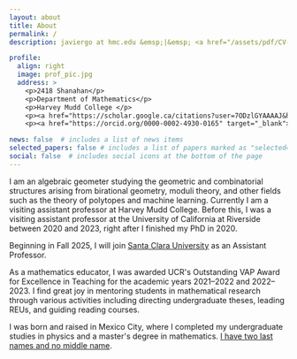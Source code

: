```yaml
---
layout: about
title: About
permalink: /
description: javiergo at hmc.edu &emsp;|&emsp; <a href="/assets/pdf/CV-JavierGA-24.pdf" target="_blank"><b>CV (2024)</b></a> (<a href="/assets/pdf/CV-esp-feb23.pdf" target="_blank"><b>espa&ntildeol (2023)</b></a>) 

profile:
  align: right
  image: prof_pic.jpg
  address: >
    <p>2418 Shanahan</p>
    <p>Department of Mathematics</p>
    <p>Harvey Mudd College </p>	
    <p><a href="https://scholar.google.ca/citations?user=7ODzlGYAAAAJ&hl=en" target="_blank">Google Scholar</a></p>
    <p><a href="https://orcid.org/0000-0002-4930-0165" target="_blank">ORCiD</a></p>

news: false  # includes a list of news items
selected_papers: false # includes a list of papers marked as "selected={true}"
social: false  # includes social icons at the bottom of the page
---
```


I am an algebraic geometer studying the geometric and combinatorial structures arising from birational geometry, moduli theory, and other fields such as the theory of polytopes and machine learning. Currently I am a visiting assistant professor at Harvey Mudd College. Before this, I was a visiting assistant professor at the University of California at Riverside between 2020 and 2023, right after I finished my PhD in 2020.

Beginning in Fall 2025, I will join <a href="https://www.scu.edu/" target="_blank">Santa Clara University</a> as an Assistant Professor.

As a mathematics educator, I was awarded UCR's Outstanding VAP Award for Excellence in Teaching for the academic years 2021–2022 and 2022–2023. I find great joy in mentoring students in mathematical research through various activities including directing undergraduate theses, leading REUs, and guiding reading courses.

I was born and raised in Mexico City, where I completed my undergraduate studies in physics and a master's degree in mathematics. <a href = "https://en.wikipedia.org/wiki/Naming_customs_of_Hispanic_America" target="_blank">I have two last names and no middle name</a>.
